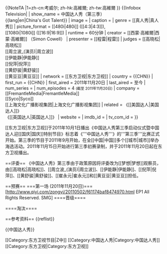 {{NoteTA
|1=zh-cn:考威尔; zh-hk:高維爾; zh-tw:高維爾
}}
{{Infobox Television|
| show_name            = 中国达人秀（第三季）<br>{{lang|en|China's Got Talent}}
| image                = <!-- 注释出：[[File:Chinasgottalentlogo.jpg|250px]] -->
| caption              =
| genre                = [[真人秀|真人秀]]
| picture_format       = [[480i|480i]] ([[4:3|4:3]]),<br>[[1080i|1080i]] ([[16:9|16:9]])
| runtime              = 60分钟
| creator              = [[西蒙·高維爾|西蒙·高維爾]] （Simon Cowell）
| presenter            = [[程雷|程雷]]
| judges               = [[高晓松|高晓松]]<br />[[周立波_(演员)|周立波]]<br />[[伊能静|伊能静]]<br />[[倪萍|倪萍]]<br />[[黄舒骏|黄舒骏]]<br />[[黄豆豆|黄豆豆]]
| network              = [[东方卫视|东方卫视]]
| country              = {{CHN}}
| first_run            = {{CHN}}
| first_aired          = 2011年11月20日 
| last_aired           = 至今
| num_series           = 
| num_episodes         = 4 <small>(截至 2011年11月20日)</small>
| company            = [[FremantleMedia|FremantleMedia]]<br />[[Syco|Syco]] <br />[[上海文化广播影视集团|上海文化广播影视集团]]
| related              = 《[[美国达人|美国达人]]》<br>《[[英国达人|英国达人]]》
| website              =
| imdb_id              =
| tv_com_id            =
}}

[[东方卫视|东方卫视]]于2011年10月1日播出《中国达人秀第三季启动仪式暨中国达人迎[[国庆|国庆]]特别节目》标志着《'''中国达人秀'''》的'''第三季'''比赛正式开始。第三季的节目于2011年9月开始，在全[[中国|中国]]多个[[城市|城市]]举办海选活动。2011年11月15日开始进行第三季初赛录制，并于2011年11月20日起在东方卫视播出。

==评委==
《中国达人秀》第三季由于政策原因将评委改为[[梦想|梦想]]观察员，由[[高晓松|高晓松]]、[[周立波_(演员)|周立波]]、[[伊能静|伊能静]]、[[倪萍|倪萍]]、[[黄舒骏|黄舒骏]]、[[崔永元|崔永元]]和[[黄豆豆|黄豆豆]]担任。

==预赛==
===第一场 (2011年11月20日)===
<ref>[http://www.qiyi.com/zongyi/20110502/f61174baf8474970.html EP1 All Rights Reserved. SMG]</ref>
====晋级====

====淘汰====

==参考资料==
{{reflist}}

{{中国达人秀}}

[[Category:东方卫视节目|Z中]]
[[Category:中国达人秀|Category:中国达人秀]]
[[Category:东方卫视|Category:东方卫视]]